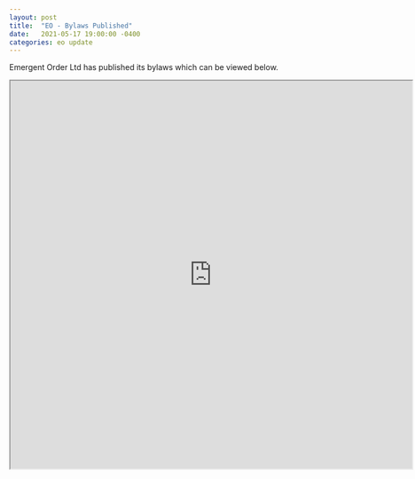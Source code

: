 ```yaml
---
layout: post
title:  "EO - Bylaws Published"
date:   2021-05-17 19:00:00 -0400
categories: eo update
---
```

Emergent Order Ltd has published its bylaws which can be viewed below.

<iframe src="https://emergentorder.io/Emergent%20Order%20Ltd%20Bylaws%20-%20Signed.pdf" frameborder="1" width="725" height="700" allowfullscreen="true" mozallowfullscreen="true" webkitallowfullscreen="true"></iframe>

